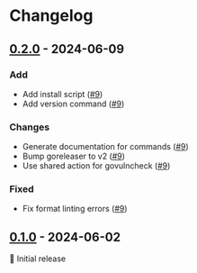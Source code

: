 # Changelog

## [0.2.0] - 2024-06-09

### Add

- Add install script ([#9](https://github.com/asphaltbuffet/newed/pull/9))
- Add version command ([#9](https://github.com/asphaltbuffet/newed/pull/9))

### Changes

- Generate documentation for commands ([#9](https://github.com/asphaltbuffet/newed/pull/9))
- Bump goreleaser to v2 ([#9](https://github.com/asphaltbuffet/newed/pull/9))
- Use shared action for govulncheck ([#9](https://github.com/asphaltbuffet/newed/pull/9))

### Fixed

- Fix format linting errors ([#9](https://github.com/asphaltbuffet/newed/pull/9))

## [0.1.0] - 2024-06-02

🌱 Initial release

[0.2.0]: https://github.com/asphaltbuffet/newed/releases/tag/v0.2.0
[0.1.0]: https://github.com/asphaltbuffet/newed/releases/tag/v0.1.0